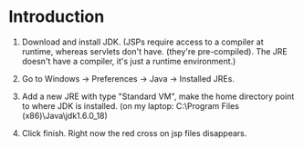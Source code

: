 # Introduction #

1. Download and install JDK. (JSPs require access to a compiler at runtime, whereas servlets don't have. (they're pre-compiled). The JRE doesn't have a compiler, it's just a
runtime environment.)

2. Go to Windows -> Preferences -> Java -> Installed JREs.

3. Add a new JRE with type "Standard VM", make the home directory point to where JDK is installed. (on my laptop: C:\Program Files (x86)\Java\jdk1.6.0\_18)

4. Click finish. Right now the red cross on jsp files disappears.